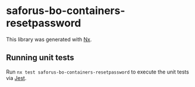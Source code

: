 # saforus-bo-containers-resetpassword

This library was generated with [Nx](https://nx.dev).

## Running unit tests

Run `nx test saforus-bo-containers-resetpassword` to execute the unit tests via [Jest](https://jestjs.io).
